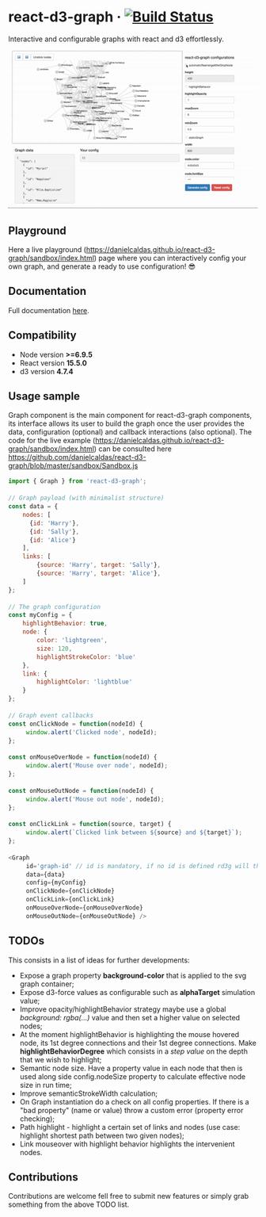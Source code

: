 # react-d3-graph &middot; [![Build Status](https://travis-ci.com/danielcaldas/react-d3-graph.svg?token=fb6uSENok5Y3gSSi5yjE&branch=master)](https://travis-ci.com/danielcaldas/react-d3-graph)
Interactive and configurable graphs with react and d3 effortlessly.

![react-d3-graph gif sample](https://github.com/danielcaldas/react-d3-graph/blob/master/sandbox/rd3g.gif?raw=true)

## Playground
Here a live playground (https://danielcaldas.github.io/react-d3-graph/sandbox/index.html) page where you can interactively config your own graph,
and generate a ready to use configuration! :sunglasses:

## Documentation
Full documentation [here](https://danielcaldas.github.io/react-d3-graph/docs/index.html).

## Compatibility
- Node version **>=6.9.5**
- React version **15.5.0**
- d3 version **4.7.4**

## Usage sample
Graph component is the main component for react-d3-graph components, its interface allows its user
to build the graph once the user provides the data, configuration (optional) and callback interactions (also optional).
The code for the live example (<https://danielcaldas.github.io/react-d3-graph/sandbox/index.html>)
can be consulted here <https://github.com/danielcaldas/react-d3-graph/blob/master/sandbox/Sandbox.js>

```javascript
import { Graph } from 'react-d3-graph';

// Graph payload (with minimalist structure)
const data = {
    nodes: [
      {id: 'Harry'},
      {id: 'Sally'},
      {id: 'Alice'}
    ],
    links: [
        {source: 'Harry', target: 'Sally'},
        {source: 'Harry', target: 'Alice'},
    ]
};

// The graph configuration
const myConfig = {
    highlightBehavior: true,
    node: {
        color: 'lightgreen',
        size: 120,
        highlightStrokeColor: 'blue'
    },
    link: {
        highlightColor: 'lightblue'
    }
};

// Graph event callbacks
const onClickNode = function(nodeId) {
     window.alert('Clicked node', nodeId);
};

const onMouseOverNode = function(nodeId) {
     window.alert('Mouse over node', nodeId);
};

const onMouseOutNode = function(nodeId) {
     window.alert('Mouse out node', nodeId);
};

const onClickLink = function(source, target) {
     window.alert(`Clicked link between ${source} and ${target}`);
};

<Graph
     id='graph-id' // id is mandatory, if no id is defined rd3g will throw an error
     data={data}
     config={myConfig}
     onClickNode={onClickNode}
     onClickLink={onClickLink}
     onMouseOverNode={onMouseOverNode}
     onMouseOutNode={onMouseOutNode} />
```

## TODOs
This consists in a list of ideas for further developments:
- Expose a graph property **background-color** that is applied to the svg graph container;
- Expose d3-force values as configurable such as **alphaTarget** simulation value;
- Improve opacity/highlightBehavior strategy maybe use a global *background: rgba(...)* value and then set a higher
value on selected nodes;
- At the moment highlightBehavior is highlighting the mouse hovered node, its 1st degree connections and their 1st
degree connections. Make **highlightBehaviorDegree** which consists in a *step value* on the depth that we wish to highlight;
- Semantic node size. Have a property value in each node that then is used along side config.nodeSize property
to calculate effective node size in run time;
- Improve semanticStrokeWidth calculation;
- On Graph instantiation do a check on all config properties. If there is a "bad property" (name or value) throw
a custom error (property error checking);
- Path highlight - highlight a certain set of links and nodes (use case: highlight shortest path between two given nodes);
- Link mouseover with highlight behavior highlights the intervenient nodes.

## Contributions
Contributions are welcome fell free to submit new features or simply grab something from
the above TODO list.
